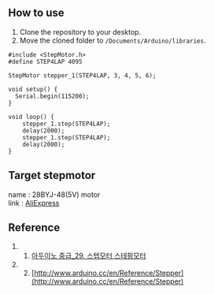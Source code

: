 ## How to use
1.	Clone the repository to your desktop.
2.	Move the cloned folder to `/Documents/Arduino/libraries`.

```{cpp}
#include <StepMotor.h>
#define STEP4LAP 4095

StepMotor stepper_1(STEP4LAP, 3, 4, 5, 6);

void setup() {
  Serial.begin(115200);
}

void loop() {
    stepper_1.step(STEP4LAP);
    delay(2000);
    stepper_1.step(STEP4LAP);
    delay(2000);
}
```

## Target stepmotor 
name : 28BYJ-48(5V) motor  
link : [AliExpress](https://ko.aliexpress.com/item/1005006141719157.html?spm=a2g0o.productlist.main.1.64ee439aCk2cQE&algo_pvid=0028234f-f163-40ff-af87-7c5225081d42&aem_p4p_detail=202409110014239502571167064400008634737&algo_exp_id=0028234f-f163-40ff-af87-7c5225081d42-0&pdp_npi=4%40dis%21KRW%212680%212680%21%21%2113.85%2113.85%21%402101584517260388637604119ea2ac%2112000035947534362%21sea%21KR%210%21ABX&curPageLogUid=SUfcCKzo8Wsh&utparam-url=scene%3Asearch%7Cquery_from%3A&search_p4p_id=202409110014239502571167064400008634737_1)

## Reference
1. 1. [아두이노 중급_29. 스텝모터,스테핑모터](https://m.blog.naver.com/PostView.naver?blogId=darknisia&logNo=221652111026&proxyReferer=https:%2F%2Fwww.google.com%2F&trackingCode=external)
2. 2. [http://www.arduino.cc/en/Reference/Stepper](http://www.arduino.cc/en/Reference/Stepper)
